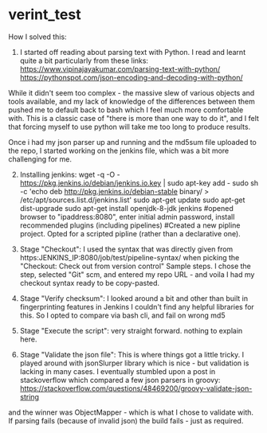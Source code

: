 # verint_test

How I solved this:

1. I started off reading about parsing text with Python. 
I read and learnt quite a bit particularly from these links:
https://www.vipinajayakumar.com/parsing-text-with-python/
https://pythonspot.com/json-encoding-and-decoding-with-python/

While it didn't seem too complex - the massive slew of various objects and tools available, and my lack of knowledge of the differences between them pushed me to default back to bash which I feel much more comfortable with. This is a classic case of "there is more than one way to do it", and I felt that forcing myself to use python will take me too long to produce results.

Once i had my json parser up and running and the md5sum file uploaded to the repo, I started working on the jenkins file, which was a bit more challenging for me.

2. Installing jenkins:
wget -q -O - https://pkg.jenkins.io/debian/jenkins.io.key | sudo apt-key add -
sudo sh -c 'echo deb http://pkg.jenkins.io/debian-stable binary/ > /etc/apt/sources.list.d/jenkins.list'
sudo apt-get update
sudo apt-get dist-upgrade
sudo apt-get install openjdk-8-jdk jenkins
#opened browser to "ipaddress:8080", enter initial admin password, install recommended plugins (including pipelines)
#Created a new pipline project. Opted for a scripted pipline (rather than a declarative one).

3. Stage "Checkout":
I used the syntax that was directly given from https:JENKINS_IP:8080/job/test/pipeline-syntax/ when picking the "Checkout: Check out from version control" Sample steps.
I chose the step, selected "Git" scm, and entered my repo URL - and voila I had my checkout syntax ready to be copy-pasted.

4. Stage "Verify checksum":
I looked around a bit and other than built in fingerprinting features in Jenkins I couldn't find any helpful libraries for this. So I opted to compare via bash cli, and fail on wrong md5

5. Stage "Execute the script":
very straight forward. nothing to explain here.

6. Stage "Validate the json file":
This is where things got a little tricky. I played around with jsonSlurper library which is nice - but validation is lacking in many cases. I eventually stumbled upon a post in stackoverflow which compared a few json parsers in groovy:
https://stackoverflow.com/questions/48469200/groovy-validate-json-string

and the winner was ObjectMapper - which is what I chose to validate with. If parsing fails (because of invalid json) the build fails - just as required.
